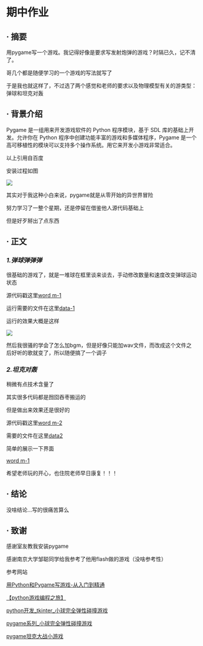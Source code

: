 # 期中作业
## · 摘要
用pygame写一个游戏。我记得好像是要求写发射炮弹的游戏？时隔已久，记不清了。

哥几个都是随便学习的一个游戏的写法就写了

于是我也就这样了，不过选了两个感觉和老师的要求以及物理模型有关的游类型：弹球和坦克对轰

## · 背景介绍
Pygame 是一组用来开发游戏软件的 Python 程序模块，基于 SDL 库的基础上开发。允许你在 Python 程序中创建功能丰富的游戏和多媒体程序，Pygame 是一个高可移植性的模块可以支持多个操作系统。用它来开发小游戏非常适合。

以上引用自百度

安装过程如图

![](https://github.com/zhaozhanyi0804/computationalphysics_N2015301020052/blob/master/middle%20exam/%E6%9C%9F%E4%B8%AD1.png)

其实对于我这种小白来说，pygame就是从零开始的异世界冒险

努力学习了一整个星期，还是停留在借鉴他人源代码基础上

但是好歹掰出了点东西

## · 正文
### ***1.弹球弹弹弹***
很基础的游戏了，就是一堆球在框里谈来谈去，手动修改数量和速度改变弹球运动状态

源代码戳这里[word m-1](https://github.com/zhaozhanyi0804/computationalphysics_N2015301020052/blob/master/middle%20exam/Word%20middle-1.py)

运行需要的文件在这里[data-1](https://github.com/zhaozhanyi0804/computationalphysics_N2015301020052/tree/master/middle%20exam/data%201)

运行的效果大概是这样

![](https://github.com/zhaozhanyi0804/computationalphysics_N2015301020052/blob/master/middle%20exam/%E6%9C%9F%E4%B8%AD2.gif)

然后我很骚的学会了怎么加bgm，但是好像只能加wav文件，而改成这个文件之后好听的歌就变了，所以随便搞了一个调子
### ***2.坦克对轰***
稍微有点技术含量了

其实很多代码都是囫囵吞枣搬运的

但是做出来效果还是很好的

源代码戳这里[word m-2](https://github.com/zhaozhanyi0804/computationalphysics_N2015301020052/blob/master/Homework_9/Word9-1.py)

需要的文件在这里[data2](https://github.com/zhaozhanyi0804/computationalphysics_N2015301020052/blob/master/Homework_9/Word9-1.py)

简单的展示一下界面

[word m-1](https://github.com/zhaozhanyi0804/computationalphysics_N2015301020052/blob/master/Homework_9/Word9-1.py)

希望老师玩的开心，也住院老师早日康复！！！

## · 结论
没啥结论...写的很痛苦算么

## · 致谢
感谢室友教我安装pygame

感谢南京大学邹聪同学给我参考了他用flash做的游戏（没啥参考性）

参考网站

[用Python和Pygame写游戏-从入门到精通](https://eyehere.net/2011/python-pygame-novice-professional-1/)

[【python游戏编程之旅】](http://www.cnblogs.com/msxh/p/4966899.html)

[python开发_tkinter_小球完全弹性碰撞游戏](http://www.cnblogs.com/hongten/archive/2013/09/28/hongten_python_pong.html)

[pygame系列_小球完全弹性碰撞游戏](https://www.cnblogs.com/hongten/p/3369278.html)

[pygame坦克大战小游戏](http://bbs.fishc.com/forum.php?mod=viewthread&tid=81941&extra=page%3D1&page=1)


